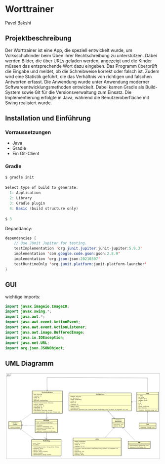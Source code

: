 # Worttrainer
Pavel Bakshi

## Projektbeschreibung
Der Worttrainer ist eine App, die speziell entwickelt wurde, um Volksschulkinder beim Üben ihrer Rechtschreibung zu unterstützen. Dabei werden Bilder, die über URLs geladen werden, angezeigt und die Kinder müssen das entsprechende Wort dazu eingeben. Das Programm überprüft die Eingabe und meldet, ob die Schreibweise korrekt oder falsch ist. Zudem wird eine Statistik geführt, die das Verhältnis von richtigen und falschen Antworten erfasst.
Die Anwendung wurde unter Anwendung moderner Softwareentwicklungsmethoden entwickelt. Dabei kamen Gradle als Build-System sowie Git für die Versionsverwaltung zum Einsatz. Die Implementierung erfolgte in Java, während die Benutzeroberfläche mit Swing realisiert wurde.

## Installation und Einführung

### Vorraussetzungen
- Java
- Gradle 
- Ein Git-Client


### Gradle

```java
$ gradle init

Select type of build to generate:
  1: Application
  2: Library
  3: Gradle plugin
  4: Basic (build structure only)

$ 3
```
Depandancy:

```java
dependencies {
    // Use JUnit Jupiter for testing.
    testImplementation 'org.junit.jupiter:junit-jupiter:5.9.3'
    implementation 'com.google.code.gson:gson:2.8.9'
    implementation 'org.json:json:20210307'
    testRuntimeOnly 'org.junit.platform:junit-platform-launcher'
}
```

## GUI

wichtige imports:

```java
import javax.imageio.ImageIO;
import javax.swing.*;
import java.awt.*;
import java.awt.event.ActionEvent;
import java.awt.event.ActionListener;
import java.awt.image.BufferedImage;
import java.io.IOException;
import java.net.URL;
import org.json.JSONObject;
```

## UML Diagramm
<img src="Worttrainer.png" alt="Worttrainer" title="" />

